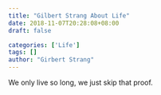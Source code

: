 ```yaml
---
title: "Gilbert Strang About Life"
date: 2018-11-07T20:28:08+08:00
draft: false

categories: ['Life']
tags: []
author: "Girbert Strang"
---
```


We only live so long, we just skip that proof.
